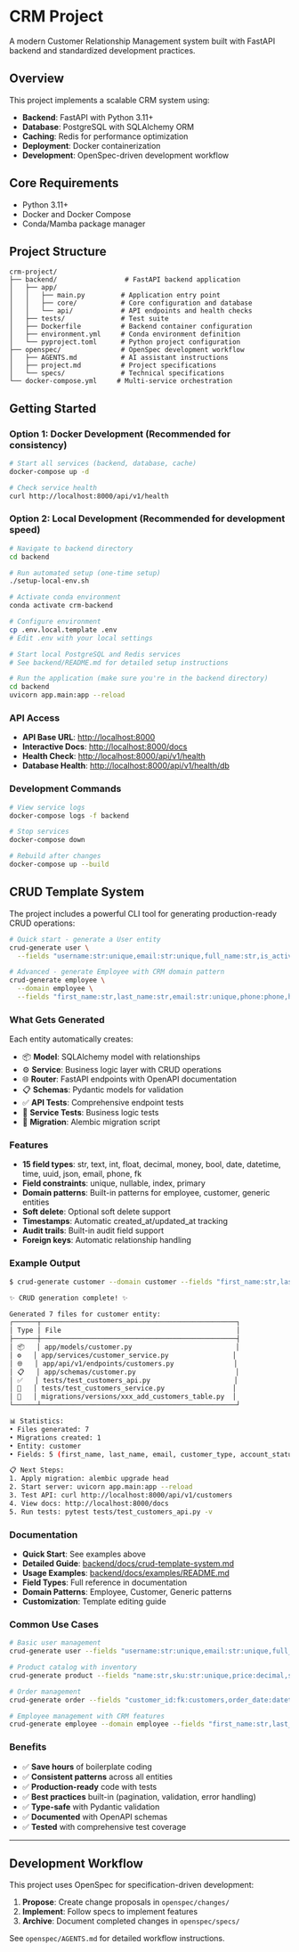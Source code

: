 # CRM Project

A modern Customer Relationship Management system built with FastAPI backend and standardized development practices.

## Overview

This project implements a scalable CRM system using:

- **Backend**: FastAPI with Python 3.11+
- **Database**: PostgreSQL with SQLAlchemy ORM
- **Caching**: Redis for performance optimization
- **Deployment**: Docker containerization
- **Development**: OpenSpec-driven development workflow

## Core Requirements

- Python 3.11+
- Docker and Docker Compose
- Conda/Mamba package manager

## Project Structure

```text
crm-project/
├── backend/                 # FastAPI backend application
│   ├── app/
│   │   ├── main.py         # Application entry point
│   │   ├── core/           # Core configuration and database
│   │   └── api/            # API endpoints and health checks
│   ├── tests/              # Test suite
│   ├── Dockerfile          # Backend container configuration
│   ├── environment.yml     # Conda environment definition
│   └── pyproject.toml      # Python project configuration
├── openspec/               # OpenSpec development workflow
│   ├── AGENTS.md           # AI assistant instructions
│   ├── project.md          # Project specifications
│   └── specs/              # Technical specifications
└── docker-compose.yml     # Multi-service orchestration
```

## Getting Started

### Option 1: Docker Development (Recommended for consistency)

```bash
# Start all services (backend, database, cache)
docker-compose up -d

# Check service health
curl http://localhost:8000/api/v1/health
```

### Option 2: Local Development (Recommended for development speed)

```bash
# Navigate to backend directory
cd backend

# Run automated setup (one-time setup)
./setup-local-env.sh

# Activate conda environment
conda activate crm-backend

# Configure environment
cp .env.local.template .env
# Edit .env with your local settings

# Start local PostgreSQL and Redis services
# See backend/README.md for detailed setup instructions

# Run the application (make sure you're in the backend directory)
cd backend
uvicorn app.main:app --reload
```

### API Access

- **API Base URL**: <http://localhost:8000>
- **Interactive Docs**: <http://localhost:8000/docs>
- **Health Check**: <http://localhost:8000/api/v1/health>
- **Database Health**: <http://localhost:8000/api/v1/health/db>

### Development Commands

```bash
# View service logs
docker-compose logs -f backend

# Stop services
docker-compose down

# Rebuild after changes
docker-compose up --build
```

## CRUD Template System

The project includes a powerful CLI tool for generating production-ready CRUD operations:

```bash
# Quick start - generate a User entity
crud-generate user \
  --fields "username:str:unique,email:str:unique,full_name:str,is_active:bool"

# Advanced - generate Employee with CRM domain pattern
crud-generate employee \
  --domain employee \
  --fields "first_name:str,last_name:str,email:str:unique,phone:phone,hire_date:date,salary:money"
```

### What Gets Generated

Each entity automatically creates:

- 📦 **Model**: SQLAlchemy model with relationships
- ⚙️ **Service**: Business logic layer with CRUD operations
- 🌐 **Router**: FastAPI endpoints with OpenAPI documentation
- 📋 **Schemas**: Pydantic models for validation
- ✅ **API Tests**: Comprehensive endpoint tests
- 🧪 **Service Tests**: Business logic tests
- 🔄 **Migration**: Alembic migration script

### Features

- **15 field types**: str, text, int, float, decimal, money, bool, date, datetime, time, uuid, json, email, phone, fk
- **Field constraints**: unique, nullable, index, primary
- **Domain patterns**: Built-in patterns for employee, customer, generic entities
- **Soft delete**: Optional soft delete support
- **Timestamps**: Automatic created_at/updated_at tracking
- **Audit trails**: Built-in audit field support
- **Foreign keys**: Automatic relationship handling

### Example Output

```bash
$ crud-generate customer --domain customer --fields "first_name:str,last_name:str,email:str:unique"

✨ CRUD generation complete! ✨

Generated 7 files for customer entity:
┌──────┬─────────────────────────────────────────────────┐
│ Type │ File                                            │
├──────┼─────────────────────────────────────────────────┤
│ 📦   │ app/models/customer.py                          │
│ ⚙️   │ app/services/customer_service.py                │
│ 🌐   │ app/api/v1/endpoints/customers.py               │
│ 📋   │ app/schemas/customer.py                         │
│ ✅   │ tests/test_customers_api.py                     │
│ 🧪   │ tests/test_customers_service.py                 │
│ 🔄   │ migrations/versions/xxx_add_customers_table.py  │
└──────┴─────────────────────────────────────────────────┘

📊 Statistics:
• Files generated: 7
• Migrations created: 1
• Entity: customer
• Fields: 5 (first_name, last_name, email, customer_type, account_status)

📋 Next Steps:
1. Apply migration: alembic upgrade head
2. Start server: uvicorn app.main:app --reload
3. Test API: curl http://localhost:8000/api/v1/customers
4. View docs: http://localhost:8000/docs
5. Run tests: pytest tests/test_customers_api.py -v
```

### Documentation

- **Quick Start**: See examples above
- **Detailed Guide**: [backend/docs/crud-template-system.md](backend/docs/crud-template-system.md)
- **Usage Examples**: [backend/docs/examples/README.md](backend/docs/examples/README.md)
- **Field Types**: Full reference in documentation
- **Domain Patterns**: Employee, Customer, Generic patterns
- **Customization**: Template editing guide

### Common Use Cases

```bash
# Basic user management
crud-generate user --fields "username:str:unique,email:str:unique,full_name:str"

# Product catalog with inventory
crud-generate product --fields "name:str,sku:str:unique,price:decimal,stock:int"

# Order management
crud-generate order --fields "customer_id:fk:customers,order_date:datetime,status:str,total:decimal"

# Employee management with CRM features
crud-generate employee --domain employee --fields "first_name:str,last_name:str,email:str:unique"
```

### Benefits

- ✅ **Save hours** of boilerplate coding
- ✅ **Consistent patterns** across all entities
- ✅ **Production-ready** code with tests
- ✅ **Best practices** built-in (pagination, validation, error handling)
- ✅ **Type-safe** with Pydantic validation
- ✅ **Documented** with OpenAPI schemas
- ✅ **Tested** with comprehensive test coverage

---

## Development Workflow

This project uses OpenSpec for specification-driven development:

1. **Propose**: Create change proposals in `openspec/changes/`
2. **Implement**: Follow specs to implement features
3. **Archive**: Document completed changes in `openspec/specs/`

See `openspec/AGENTS.md` for detailed workflow instructions.
